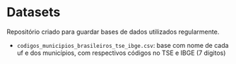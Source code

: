 # Datasets

Repositório criado para guardar bases de dados utilizados regularmente.

- `codigos_municipios_brasileiros_tse_ibge.csv`: base com nome de cada uf e dos municípios, com respectivos códigos no TSE e IBGE (7 dígitos)
